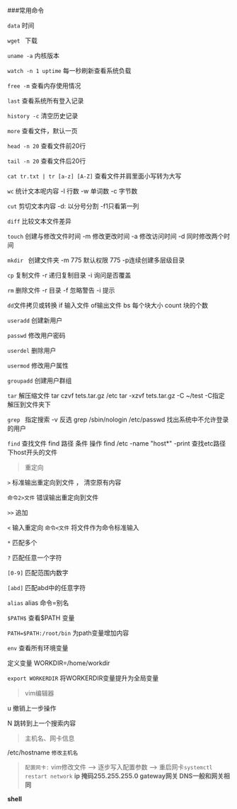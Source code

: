 ###常用命令

`data`  时间

`wget `  下载 

`uname -a` 内核版本

`watch -n 1 uptime` 每一秒刷新查看系统负载

`free -m` 查看内存使用情况

`last` 查看系统所有登入记录

`history -c` 清空历史记录

`more` 查看文件，默认一页

`head -n 20` 查看文件前20行

`tail -n 20` 查看文件后20行

`cat tr.txt | tr [a-z] [A-Z]` 查看文件并肩里面小写转为大写

`wc`  统计文本呢内容  -l  行数 -w 单词数 -c 字节数

`cut` 剪切文本内容   -d: 以分号分割 -f1只看第一列

 `diff` 比较文本文件差异

`touch` 创建与修改文件时间  -m 修改更改时间 -a 修改访问时间  -d 同时修改两个时间 

`mkdir ` 创建文件夹  -m 775 默认权限 775    -p连续创建多层级目录

`cp` 复制文件   -r 递归复制目录    -i 询问是否覆盖

`rm` 删除文件   -r 目录  -f  忽略警告  -i  提示

`dd`文件拷贝或转换  if 输入文件 of输出文件 bs 每个块大小  count 块的个数



`useradd` 创建新用户

`passwd` 修改用户密码

`userdel` 删除用户

`usermod` 修改用户属性

`groupadd` 创建用户群组

`tar` 解压缩文件 tar czvf tets.tar.gz /etc   tar -xzvf tets.tar.gz -C ~/test  -C指定解压到文件夹下

`grep ` 指定搜索  -v 反选   grep /sbin/nologin /etc/passwd  找出系统中不允许登录的用户

`find` 查找文件  find 路径 条件 操作    find /etc -name "host*" -print  查找etc路径下host开头的文件

>重定向

`>`  标准输出重定向到文件 ， 清空原有内容

`命令2>文件` 错误输出重定向到文件

`>>` 追加

`<` 输入重定向   `命令<文件` 将文件作为命令标准输入

`*` 匹配多个

`?` 匹配任意一个字符

`[0-9]` 匹配范围内数字

`[abd]` 匹配abd中的任意字符

`alias`  alias 命令=别名 

`$PATH$` 查看$PATH 变量

`PATH=$PATH:/root/bin` 为path变量增加内容

`env` 查看所有环境变量

定义变量 WORKDIR=/home/workdir

`export WORKERDIR`  将WORKERDIR变量提升为全局变量

>vim编辑器

 u 撤销上一步操作

N 跳转到上一个搜索内容



>主机名、网卡信息

/etc/hostname  `修改主机名`

> `配置网卡:` vim修改文件 --> 逐步写入配置参数 --> 重启网卡`systemctl restart network`   **ip 掩码255.255.255.0 gateway网关 DNS一般和网关相同**

**shell**

